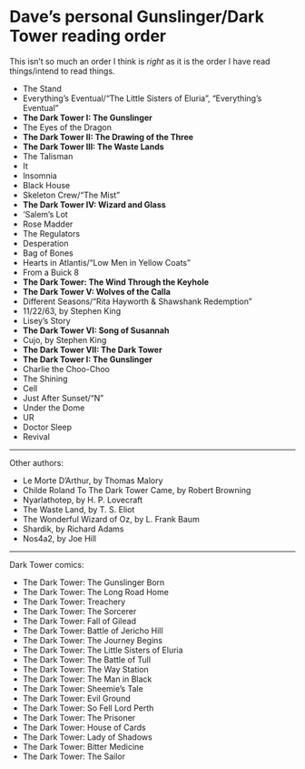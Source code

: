 # Dave’s personal Gunslinger/Dark Tower reading order

This isn’t so much an order I think is *right* as it is the order I have read things/intend to read things.

* The Stand
* Everything’s Eventual/“The Little Sisters of Eluria”, “Everything’s Eventual”
* **The Dark Tower I: The Gunslinger**
* The Eyes of the Dragon
* **The Dark Tower II: The Drawing of the Three**
* **The Dark Tower III: The Waste Lands**
* The Talisman
* It
* Insomnia
* Black House
* Skeleton Crew/“The Mist”
* **The Dark Tower IV: Wizard and Glass**
* ‘Salem’s Lot
* Rose Madder
* The Regulators
* Desperation
* Bag of Bones
* Hearts in Atlantis/“Low Men in Yellow Coats”
* From a Buick 8
* **The Dark Tower: The Wind Through the Keyhole**
* **The Dark Tower V: Wolves of the Calla**
* Different Seasons/“Rita Hayworth & Shawshank Redemption”
* 11/22/63, by Stephen King
* Lisey’s Story
* **The Dark Tower VI: Song of Susannah**
* Cujo, by Stephen King
* **The Dark Tower VII: The Dark Tower**
* **The Dark Tower I: The Gunslinger**
* Charlie the Choo-Choo
* The Shining
* Cell
* Just After Sunset/“N”
* Under the Dome
* UR
* Doctor Sleep
* Revival

---

Other authors:

* Le Morte D’Arthur, by Thomas Malory
* Childe Roland To The Dark Tower Came, by Robert Browning
* Nyarlathotep, by H. P. Lovecraft
* The Waste Land, by T. S. Eliot
* The Wonderful Wizard of Oz, by L. Frank Baum
* Shardik, by Richard Adams
* Nos4a2, by Joe Hill

---

Dark Tower comics:

* The Dark Tower: The Gunslinger Born
* The Dark Tower: The Long Road Home
* The Dark Tower: Treachery
* The Dark Tower: The Sorcerer
* The Dark Tower: Fall of Gilead
* The Dark Tower: Battle of Jericho Hill
* The Dark Tower: The Journey Begins
* The Dark Tower: The Little Sisters of Eluria
* The Dark Tower: The Battle of Tull
* The Dark Tower: The Way Station
* The Dark Tower: The Man in Black
* The Dark Tower: Sheemie’s Tale
* The Dark Tower: Evil Ground
* The Dark Tower: So Fell Lord Perth
* The Dark Tower: The Prisoner
* The Dark Tower: House of Cards
* The Dark Tower: Lady of Shadows
* The Dark Tower: Bitter Medicine
* The Dark Tower: The Sailor